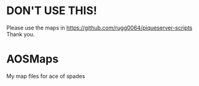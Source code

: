 # DON'T USE THIS!
Please use the maps in 
https://github.com/rugg0064/piqueserver-scripts
Thank you.
# AOSMaps
My map files for ace of spades
